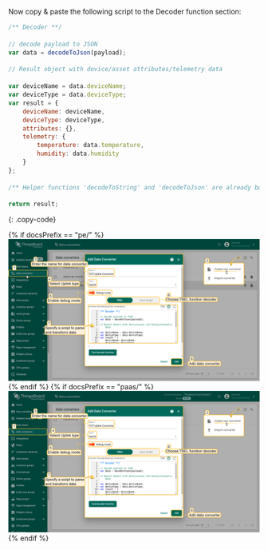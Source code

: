 Now copy & paste the following script to the Decoder function section:

```javascript
/** Decoder **/

// decode payload to JSON
var data = decodeToJson(payload);

// Result object with device/asset attributes/telemetry data

var deviceName = data.deviceName;
var deviceType = data.deviceType;
var result = {
    deviceName: deviceName,
    deviceType: deviceType,
    attributes: {},
    telemetry: {
        temperature: data.temperature,
        humidity: data.humidity
    }
};

/** Helper functions 'decodeToString' and 'decodeToJson' are already built-in **/

return result;
```
{: .copy-code}

{% if docsPrefix == "pe/" %}
![image](/images/user-guide/integrations/tcp/tcp-create-uplink-converter-json-tbel-pe.png)
{% endif %}
{% if docsPrefix == "paas/" %}
![image](/images/user-guide/integrations/tcp/tcp-create-uplink-converter-json-tbel-paas.png)
{% endif %}